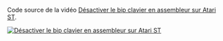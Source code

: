 Code source de la vidéo [Désactiver le bip clavier en assembleur sur Atari ST](https://www.youtube.com/watch?v=1B89iYjltqY&list=PLpqOJeWrMJfRF8UMTGOHvmcagQlvo-zUo).

[![Désactiver le bip clavier en assembleur sur Atari ST](https://img.youtube.com/vi/1B89iYjltqY/0.jpg "Désactiver le bip clavier en assembleur sur Atari ST")](https://www.youtube.com/watch?v=1B89iYjltqY&list=PLpqOJeWrMJfRF8UMTGOHvmcagQlvo-zUo)
